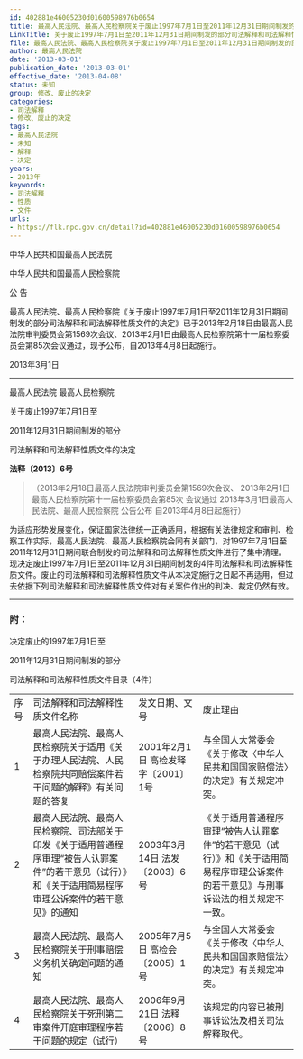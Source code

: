 ```yaml
---
id: 402881e46005230d01600598976b0654
title: 最高人民法院、最高人民检察院关于废止1997年7月1日至2011年12月31日期间制发的部分司法解释和司法解释性质文件的决定
LinkTitle: 关于废止1997年7月1日至2011年12月31日期间制发的部分司法解释和司法解释性质文件的决定
file: 最高人民法院、最高人民检察院关于废止1997年7月1日至2011年12月31日期间制发的部分司法解释和司法解释性质文件的决定_2013030_402881e46005230d01600598976b0654.docx
author: 最高人民法院
date: '2013-03-01'
publication_date: '2013-03-01'
effective_date: '2013-04-08'
status: 未知
group: 修改、废止的决定
categories:
- 司法解释
- 修改、废止的决定
tags:
- 最高人民法院
- 未知
- 解释
- 决定
years:
- 2013年
keywords:
- 司法解释
- 性质
- 文件
urls:
- https://flk.npc.gov.cn/detail?id=402881e46005230d01600598976b0654
---
```


中华人民共和国最高人民法院

中华人民共和国最高人民检察院

公 告

最高人民法院、最高人民检察院《关于废止1997年7月1日至2011年12月31日期间制发的部分司法解释和司法解释性质文件的决定》已于2013年2月18日由最高人民法院审判委员会第1569次会议、2013年2月1日由最高人民检察院第十一届检察委员会第85次会议通过，现予公布，自2013年4月8日起施行。

2013年3月1日

---

最高人民法院 最高人民检察院

关于废止1997年7月1日至

2011年12月31日期间制发的部分

司法解释和司法解释性质文件的决定

**法释〔2013〕6号**

> （2013年2月18日最高人民法院审判委员会第1569次会议、
> 2013年2月1日最高人民检察院第十一届检察委员会第85次
> 会议通过 2013年3月1日最高人民法院、最高人民检察院
> 公告公布 自2013年4月8日起施行）

为适应形势发展变化，保证国家法律统一正确适用，根据有关法律规定和审判、检察工作实际，最高人民法院、最高人民检察院会同有关部门，对1997年7月1日至2011年12月31日期间联合制发的司法解释和司法解释性质文件进行了集中清理。现决定废止1997年7月1日至2011年12月31日期间制发的4件司法解释和司法解释性质文件。废止的司法解释和司法解释性质文件从本决定施行之日起不再适用，但过去依据下列司法解释和司法解释性质文件对有关案件作出的判决、裁定仍然有效。

---

### 附：

决定废止的1997年7月1日至

2011年12月31日期间制发的部分

司法解释和司法解释性质文件目录（4件）

|  |  |  |  |
| --- | --- | --- | --- |
| 序号 | 司法解释和司法解释性质文件名称 | 发文日期、文号 | 废止理由 |
| 1 | 最高人民法院、最高人民检察院关于适用《关于办理人民法院、人民检察院共同赔偿案件若干问题的解释》有关问题的答复 | 2001年2月1日  高检发释字〔2001〕1号 | 与全国人大常委会《关于修改〈中华人民共和国国家赔偿法〉的决定》有关规定冲突。 |
| 2 | 最高人民法院、最高人民检察院、司法部关于印发《关于适用普通程序审理“被告人认罪案件”的若干意见（试行）》和《关于适用简易程序审理公诉案件的若干意见》的通知 | 2003年3月14日  法发〔2003〕6号 | 《关于适用普通程序审理“被告人认罪案件”的若干意见（试行）》和《关于适用简易程序审理公诉案件的若干意见》与刑事诉讼法的相关规定不一致。 |
| 3 | 最高人民法院、最高人民检察院关于刑事赔偿义务机关确定问题的通知 | 2005年7月5日  高检会〔2005〕1号 | 与全国人大常委会《关于修改〈中华人民共和国国家赔偿法〉的决定》有关规定冲突。 |
| 4 | 最高人民法院、最高人民检察院关于死刑第二审案件开庭审理程序若干问题的规定（试行） | 2006年9月21日  法释〔2006〕8号 | 该规定的内容已被刑事诉讼法及相关司法解释取代。 |
